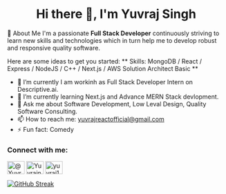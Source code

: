 ### 
<h1 align="center">Hi there 👋, I'm Yuvraj Singh</h1>


🌟 About Me   I'm a passionate **Full Stack Developer** continuously striving to learn new skills and technologies which in turn help me to develop robust and responsive quality software.

Here are some ideas to get you started:
** Skills: MongoDB / React / Express / NodeJS / C++ / Next.js / AWS Solution Architect Basic  **

- 🔭 I’m currently I am workinh as Full Stack Developer Intern on Descriptive.ai.
- 🌱 I’m currently learning Next.js and Advance MERN Stack devlopment.
- 💬 Ask me about Software Development, Low Leval  Design, Quality Software Consulting.
- 📫 How to reach me: yuvrajreactofficial@gmail.com
- ⚡ Fun fact: Comedy

<h3 align="left">Connect with me:</h3>
<p align="left">
<a href="https://x.com/YuvrajS77381" target="blank"><img align="center" src="https://raw.githubusercontent.com/rahuldkjain/github-profile-readme-generator/master/src/images/icons/Social/twitter.svg" alt="@Yuvraj" height="30" width="40" /></a>
<a href="https://www.linkedin.com/in/yuvraj-singh-603b61209/" target="_blank"><img align="center" src="https://raw.githubusercontent.com/rahuldkjain/github-profile-readme-generator/master/src/images/icons/Social/linked-in-alt.svg" alt="Yuvrajn Singh" height="30" width="40" /></a>
<a href="https://www.instagram.com/yuvish_devin_ai/" target="_blank"><img align="center" src="https://raw.githubusercontent.com/rahuldkjain/github-profile-readme-generator/master/src/images/icons/Social/instagram.svg" alt="yuvraj1654" height="30" width="40" /></a>

</p>


[![GitHub Streak](https://streak-stats.demolab.com/?user=yuvraj042003&theme=dark)](https://git.io/streak-stats)
